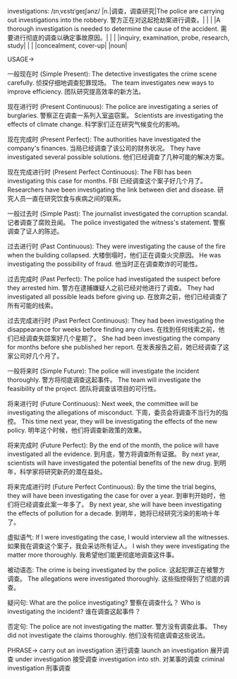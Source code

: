 investigations: /ɪnˌvɛstɪˈɡeɪʃənz/
|n.|调查，调查研究|The police are carrying out investigations into the robbery. 警方正在对这起抢劫案进行调查。|
| | |A thorough investigation is needed to determine the cause of the accident. 需要进行彻底的调查以确定事故原因。|
| | |inquiry, examination, probe, research, study|
| | |concealment, cover-up|
|noun|


USAGE->

一般现在时 (Simple Present):
The detective investigates the crime scene carefully.  侦探仔细地调查犯罪现场。
The team investigates new ways to improve efficiency.  团队研究提高效率的新方法。

现在进行时 (Present Continuous):
The police are investigating a series of burglaries.  警察正在调查一系列入室盗窃案。
Scientists are investigating the effects of climate change. 科学家们正在研究气候变化的影响。

现在完成时 (Present Perfect):
The authorities have investigated the company's finances. 当局已经调查了该公司的财务状况。
They have investigated several possible solutions. 他们已经调查了几种可能的解决方案。

现在完成进行时 (Present Perfect Continuous):
The FBI has been investigating this case for months.  FBI 已经调查这个案子好几个月了。
Researchers have been investigating the link between diet and disease. 研究人员一直在研究饮食与疾病之间的联系。


一般过去时 (Simple Past):
The journalist investigated the corruption scandal. 记者调查了腐败丑闻。
The police investigated the witness's statement. 警察调查了证人的陈述。

过去进行时 (Past Continuous):
They were investigating the cause of the fire when the building collapsed.  大楼倒塌时，他们正在调查火灾原因。
He was investigating the possibility of fraud. 他当时正在调查欺诈的可能性。

过去完成时 (Past Perfect):
The police had investigated the suspect before they arrested him. 警方在逮捕嫌疑人之前已经对他进行了调查。
They had investigated all possible leads before giving up. 在放弃之前，他们已经调查了所有可能的线索。


过去完成进行时 (Past Perfect Continuous):
They had been investigating the disappearance for weeks before finding any clues. 在找到任何线索之前，他们已经调查失踪案好几个星期了。
She had been investigating the company for months before she published her report. 在发表报告之前，她已经调查了这家公司好几个月了。

一般将来时 (Simple Future):
The police will investigate the incident thoroughly. 警方将彻底调查这起事件。
The team will investigate the feasibility of the project.  团队将调查该项目的可行性。


将来进行时 (Future Continuous):
Next week, the committee will be investigating the allegations of misconduct. 下周，委员会将调查不当行为的指控。
This time next year, they will be investigating the effects of the new policy. 明年这个时候，他们将调查新政策的效果。

将来完成时 (Future Perfect):
By the end of the month, the police will have investigated all the evidence. 到月底，警方将调查所有证据。
By next year, scientists will have investigated the potential benefits of the new drug. 到明年，科学家将研究新药的潜在益处。


将来完成进行时 (Future Perfect Continuous):
By the time the trial begins, they will have been investigating the case for over a year.  到审判开始时，他们将已经调查此案一年多了。
By next year, she will have been investigating the effects of pollution for a decade. 到明年，她将已经研究污染的影响十年了。


虚拟语气:
If I were investigating the case, I would interview all the witnesses. 如果我在调查这个案子，我会采访所有证人。
I wish they were investigating the matter more thoroughly. 我希望他们能更彻底地调查这件事。

被动语态:
The crime is being investigated by the police.  这起犯罪正在被警方调查。
The allegations were investigated thoroughly.  这些指控得到了彻底的调查。

疑问句:
What are the police investigating? 警察在调查什么？
Who is investigating the incident? 谁在调查这起事件？

否定句:
The police are not investigating the matter. 警方没有调查此事。
They did not investigate the claims thoroughly. 他们没有彻底调查这些说法。


PHRASE->
carry out an investigation 进行调查
launch an investigation 展开调查
under investigation 接受调查
investigation into sth. 对某事的调查
criminal investigation 刑事调查
